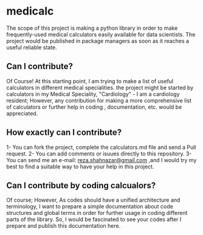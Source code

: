 # medicalc
The scope of this project is making a python library in order to make frequently-used medical calculators easily available for data scientists. The project would be published in package managers as soon as it reaches a useful reliable state.

## Can I contribute?
Of Course!
At this starting point, I am trying to make a list of useful calculators in different medical specialities. the project might be started by calculators in my Medical Speciality, "Cardiology" - I am a cardiology resident; However, any contribution for making a more comprehensive list of calculators or further help in coding , documentation, etc. would be appreciated.

## How exactly can I contribute?
1- You can fork the project, complete the calculators.md file and send a Pull request.
2- You can add comments or isuues directly to this repository.
3- You can send me an e-mail: reza.shahnazar@gmail.com ,and I would try my best to find a suitable way to have your help in this project.

## Can I contribute by coding calcualors?
Of course; However, As codes should have a unified architecture and terminology, I want to prepare a simple documentation about code structures and global terms in order for further usage in coding different parts of the library. So, I would be fascinated to see your codes after I prepare and publish this documentation here.
